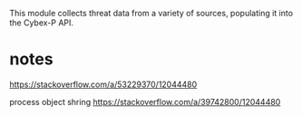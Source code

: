 This module collects threat data from a variety of sources, populating it
into the Cybex-P API.


# notes 
https://stackoverflow.com/a/53229370/12044480


process object shring 
https://stackoverflow.com/a/39742800/12044480
